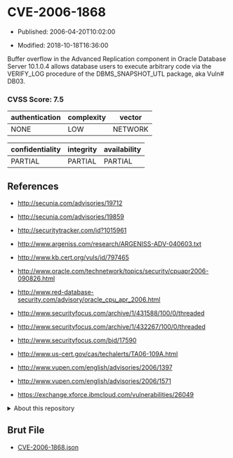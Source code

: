 # CVE-2006-1868

- Published: 2006-04-20T10:02:00

- Modified: 2018-10-18T16:36:00

Buffer overflow in the Advanced Replication component in Oracle Database Server 10.1.0.4 allows database users to execute arbitrary code via the VERIFY_LOG procedure of the DBMS_SNAPSHOT_UTL package, aka Vuln# DB03.

### CVSS Score: **7.5**

| authentication | complexity | vector |
| --- | --- | --- |
| NONE | LOW | NETWORK |

| confidentiality | integrity | availability |
| --- | --- | --- |
| PARTIAL | PARTIAL | PARTIAL |

## References

* http://secunia.com/advisories/19712

* http://secunia.com/advisories/19859

* http://securitytracker.com/id?1015961

* http://www.argeniss.com/research/ARGENISS-ADV-040603.txt

* http://www.kb.cert.org/vuls/id/797465

* http://www.oracle.com/technetwork/topics/security/cpuapr2006-090826.html

* http://www.red-database-security.com/advisory/oracle_cpu_apr_2006.html

* http://www.securityfocus.com/archive/1/431588/100/0/threaded

* http://www.securityfocus.com/archive/1/432267/100/0/threaded

* http://www.securityfocus.com/bid/17590

* http://www.us-cert.gov/cas/techalerts/TA06-109A.html

* http://www.vupen.com/english/advisories/2006/1397

* http://www.vupen.com/english/advisories/2006/1571

* https://exchange.xforce.ibmcloud.com/vulnerabilities/26049

<details>
<summary>About this repository</summary> 

  This repository is part of the project [Live Hack CVE](https://github.com/Live-Hack-CVE). Main website can be found [www.live-hack.org](https://www.live-hack.org) 
  
  Made by [Sn0wAlice](https://github.com/Sn0wAlice) for the people that care about security and need to have a feed of the latest CVEs. Hope you enjoy it, don't forget to star the repo and follow me on [Twitter](https://twitter.com/Sn0wAlice) and [Github](https://github.com/Sn0wAlice). And that is my [personnal website](https://www.alice-snow.me/)

  - [Home Page](https://github.com/Live-Hack-CVE)
  - [Framework](https://github.com/Live-Hack-CVE/cve-framework)
  - [CVE database](https://github.com/Live-Hack-CVE/full_database)
  - [Changelog](https://github.com/Live-Hack-CVE/Changelog)
</details>

## Brut File

* [CVE-2006-1868.json](https://raw.githubusercontent.com/Live-Hack-CVE/full_database/main/cves/2006/CVE-2006-1868.json)

